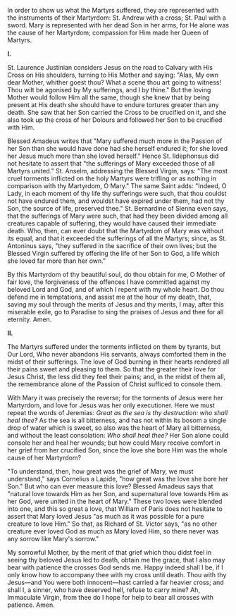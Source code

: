 
In order to show us what the Martyrs suffered, they are represented with the instruments of their Martyrdom: St. Andrew with a cross; St. Paul with a sword. Mary is represented with her dead Son in her arms, for He alone was the cause of her Martyrdom; compassion for Him made her Queen of Martyrs.

**I\.**

St. Laurence Justinian considers Jesus on the road to Calvary with His Cross on His shoulders, turning to His Mother and saying: \"Alas, My own dear Mother, whither goest thou? What a scene thou art going to witness! Thou wilt be agonised by My sufferings, and I by thine.\" But the loving Mother would follow Him all the same, though she knew that by being present at His death she should have to endure tortures greater than any death. She saw that her Son carried the Cross to be crucified on it, and she also took up the cross of her Dolours and followed her Son to be crucified with Him.

Blessed Amadeus writes that \"Mary suffered much more in the Passion of her Son than she would have done had she herself endured it; for she loved her Jesus much more than she loved herself.\" Hence St. Ildephonsus did not hesitate to assert that \"the sufferings of Mary exceeded those of all Martyrs united.\" St. Anselm, addressing the Blessed Virgin, says: \"The most cruel torments inflicted on the holy Martyrs were trifling or as nothing in comparison with thy Martyrdom, O Mary.\" The same Saint adds: \"Indeed, O Lady, in each moment of thy life thy sufferings were such, that thou couldst not have endured them, and wouldst have expired under them, had not thy Son, the source of life, preserved thee.\" St. Bernardine of Sienna even says, that the sufferings of Mary were such, that had they been divided among all creatures capable of suffering, they would have caused their immediate death. Who, then, can ever doubt that the Martyrdom of Mary was without its equal, and that it exceeded the sufferings of all the Martyrs; since, as St. Antoninus says, \"they suffered in the sacrifice of their own lives; but the Blessed Virgin suffered by offering the life of her Son to God, a life which she loved far more than her own.\"

By this Martyrdom of thy beautiful soul, do thou obtain for me, O Mother of fair love, the forgiveness of the offences I have committed against my beloved Lord and God, and of which I repent with my whole heart. Do thou defend me in temptations, and assist me at the hour of my death, that, saving my soul through the merits of Jesus and thy merits, I may, after this miserable exile, go to Paradise to sing the praises of Jesus and thee for all eternity. Amen.

**II\.**

The Martyrs suffered under the torments inflicted on them by tyrants, but Our Lord, Who never abandons His servants, always comforted them in the midst of their sufferings. The love of God burning in their hearts rendered all their pains sweet and pleasing to them. So that the greater their love for Jesus Christ, the less did they feel their pains; and, in the midst of them all, the remembrance alone of the Passion of Christ sufficed to console them.

With Mary it was precisely the reverse; for the torments of Jesus were her Martyrdom, and love for Jesus was her only executioner. Here we must repeat the words of Jeremias: *Great as the sea is thy destruction: who shall heal thee?* As the sea is all bitterness, and has not within its bosom a single drop of water which is sweet, so also was the heart of Mary all bitterness, and without the least consolation: *Who shall heal thee?* Her Son alone could console her and heal her wounds; but how could Mary receive comfort in her grief from her crucified Son, since the love she bore Him was the whole cause of her Martyrdom?

\"To understand, then, how great was the grief of Mary, we must understand,\" says Cornelius a Lapide, \"how great was the love she bore her Son.\" But who can ever measure this love? Blessed Amadeus says that \"natural love towards Him as her Son, and supernatural love towards Him as her God, were united in the heart of Mary.\" These two loves were blended into one, and this so great a love, that William of Paris does not hesitate to assert that Mary loved Jesus \"as much as it was possible for a pure creature to love Him.\" So that, as Richard of St. Victor says, \"as no other creature ever loved God as much as Mary loved Him, so there never was any sorrow like Mary\'s sorrow.\"

My sorrowful Mother, by the merit of that grief which thou didst feel in seeing thy beloved Jesus led to death, obtain me the grace, that I also may bear with patience the crosses God sends me. Happy indeed shall I be, if I only know how to accompany thee with my cross until death. Thou with thy Jesus—and You were both innocent—hast carried a far heavier cross; and shall I, a sinner, who have deserved hell, refuse to carry mine? Ah, Immaculate Virgin, from thee do I hope for help to bear all crosses with patience. Amen.

